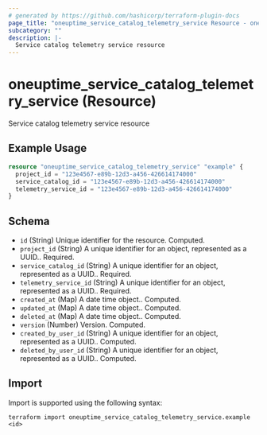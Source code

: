 ```yaml
---
# generated by https://github.com/hashicorp/terraform-plugin-docs
page_title: "oneuptime_service_catalog_telemetry_service Resource - oneuptime"
subcategory: ""
description: |-
  Service catalog telemetry service resource
---
```


# oneuptime_service_catalog_telemetry_service (Resource)

Service catalog telemetry service resource

## Example Usage

```terraform
resource "oneuptime_service_catalog_telemetry_service" "example" {
  project_id = "123e4567-e89b-12d3-a456-426614174000"
  service_catalog_id = "123e4567-e89b-12d3-a456-426614174000"
  telemetry_service_id = "123e4567-e89b-12d3-a456-426614174000"
}
```

## Schema

- `id` (String) Unique identifier for the resource. Computed.
- `project_id` (String) A unique identifier for an object, represented as a UUID.. Required.
- `service_catalog_id` (String) A unique identifier for an object, represented as a UUID.. Required.
- `telemetry_service_id` (String) A unique identifier for an object, represented as a UUID.. Required.
- `created_at` (Map) A date time object.. Computed.
- `updated_at` (Map) A date time object.. Computed.
- `deleted_at` (Map) A date time object.. Computed.
- `version` (Number) Version. Computed.
- `created_by_user_id` (String) A unique identifier for an object, represented as a UUID.. Computed.
- `deleted_by_user_id` (String) A unique identifier for an object, represented as a UUID.. Computed.

## Import

Import is supported using the following syntax:

```shell
terraform import oneuptime_service_catalog_telemetry_service.example <id>
```
